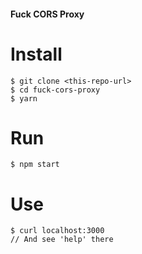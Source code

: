 #### Fuck CORS Proxy


# Install

```shell
$ git clone <this-repo-url>
$ cd fuck-cors-proxy
$ yarn
```


# Run

```shell
$ npm start
```


# Use

```shell
$ curl localhost:3000
// And see 'help' there
```
